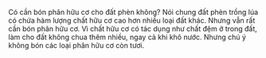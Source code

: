 Có cần bón phân hữu cơ cho đất phèn không?
Nói chung đất phèn trồng lúa có chứa hàm lượng chất hữu cơ cao hơn nhiều loại đất khác. Nhưng vẫn rất cần bón phân hữu cơ. Vì chất hữu cơ có tác dụng như chất đệm ở trong đất, làm cho đất không chua thêm nhiều, ngay cả khi khô nước. Nhưng chú ý không bón các loại phân hữu cơ còn tươi.

